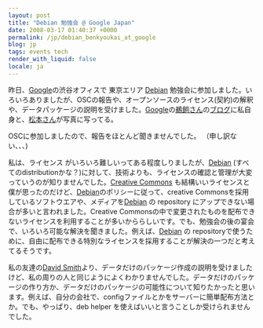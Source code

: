 ```yaml
---
layout: post
title: "Debian 勉強会 @ Google Japan"
date: 2008-03-17 01:40:37 +0000
permalink: /jp/debian_benkyoukai_at_google
blog: jp
tags: events tech
render_with_liquid: false
locale: ja
---
```


昨日、[Google](http://www.google.com/ "Google")の渋谷オフィスで 東京エリア [Debian](http://www.debian.org/ "Debian") 勉強会に参加しました。いろいろありましたが、OSCの報告や、オープンソースのライセンス(契約)の解釈や、データパッケージの説明を受けました。[Google](http://www.google.com/ "Google")の[鵜飼さん](http://ukai.jp/)の[ブログ](http://blogger.ukai.org/)に私自身と、[松本さん](http://osamu-m.org/d/)が写真に写ってる。

OSCに参加しましたので、報告をほとんど聞きませんでした。 （申し訳ない、、、)

私は、ライセンス がいろいろ難しいってある程度しりましたが、[Debian](http://www.debian.org/ "Debian") (すべてのdistributionかな？)に対して、技術よりも、ライセンスの確認と管理が大変っていうのが知りませんでした。[Creative Commons](http://www.creativecommons.jp/) も結構いいライセンスと僕が思ったのだけど、[Debian](http://www.debian.org/ "Debian")のポリシーに従って、creative Commonsを採用しているソフトウエアや、メディアを[Debian](http://www.debian.org/ "Debian") の repository にアップできない場合が多いと言われました。Creative Commonsの中で変更されたものを配布できないライセンスを利用することが多いかららしいです。でも、勉強会の後の宴会で、いろいろ可能な解決を聞きました。例えば、[Debian](http://www.debian.org/ "Debian") の repositoryで使うために、自由に配布できる特別なライセンスを採用することが解決の一つだと考えてるそうです。

私の友達の[David Smith](http://blog.bosabosa.org/)より、データだけのパッケージ作成の説明を受けましたけど、私の周りの人と同じようによくわかりませんでした。データだけのパッケージの作り方か、データだけのパッケージの可能性について知りたかったと思います。例えば、自分の会社で、configファイルとかをサーバーに簡単配布方法とか。でも、やっぱり、deb helper を使えばいいと言うことしか受けられませんでした。
